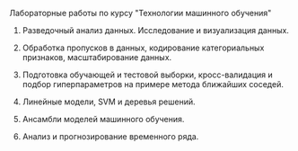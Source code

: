 Лабораторные работы по курсу "Технологии машинного обучения"
1. Разведочный анализ данных. Исследование и визуализация данных.

2. Обработка пропусков в данных, кодирование категориальных признаков, масштабирование данных.

3. Подготовка обучающей и тестовой выборки, кросс-валидация и подбор гиперпараметров на примере метода ближайших соседей.

4. Линейные модели, SVM и деревья решений.

5. Ансамбли моделей машинного обучения.

6. Анализ и прогнозирование временного ряда.
